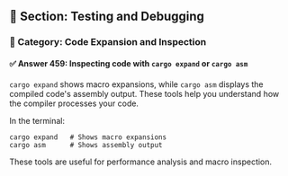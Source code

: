 ## 📘 Section: Testing and Debugging  
### 🔹 Category: Code Expansion and Inspection  
#### ✅ Answer 459: Inspecting code with `cargo expand` or `cargo asm`

`cargo expand` shows macro expansions, while `cargo asm` displays the compiled code's assembly output. These tools help you understand how the compiler processes your code.

In the terminal:

```
cargo expand   # Shows macro expansions
cargo asm      # Shows assembly output
```

These tools are useful for performance analysis and macro inspection.
